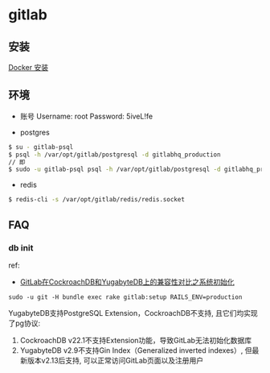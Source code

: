 # gitlab

## 安装
[Docker 安装](https://docs.gitlab.com.cn/omnibus/docker/)

## 环境
- 账号
Username: root
Password: 5iveL!fe

- postgres
```sh
$ su - gitlab-psql
$ psql -h /var/opt/gitlab/postgresql -d gitlabhq_production
// 即
$ sudo -u gitlab-psql psql -h /var/opt/gitlab/postgresql -d gitlabhq_production
```

- redis
```sh
$ redis-cli -s /var/opt/gitlab/redis/redis.socket
```

## FAQ
### db init
ref:
- [GitLab在CockroachDB和YugabyteDB上的兼容性对比之系统初始化](https://www.tuicool.com/articles/Ibi6nuI)

`sudo -u git -H bundle exec rake gitlab:setup RAILS_ENV=production`

YugabyteDB支持PostgreSQL Extension，CockroachDB不支持, 且它们均实现了pg协议:
1. CockroachDB v22.1不支持Extension功能，导致GitLab无法初始化数据库
1. YugabyteDB v2.9不支持Gin Index（Generalized inverted indexes）, 但最新版本v2.13后支持, 可以正常访问GitLab页面以及注册用户